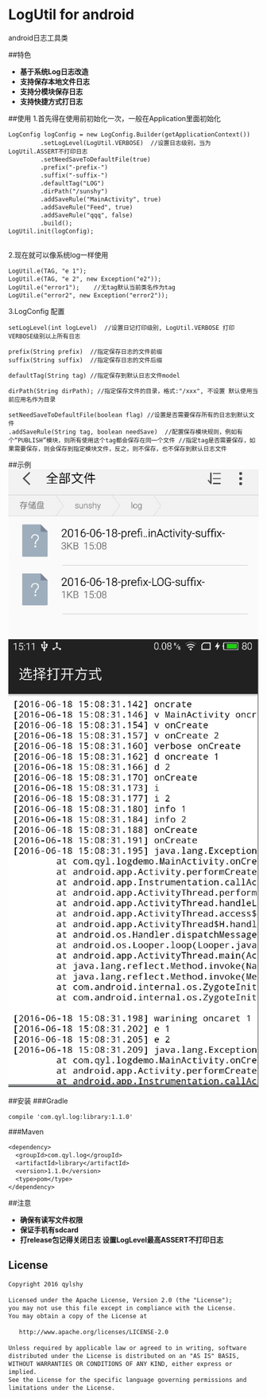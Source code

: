 # LogUtil for android
android日志工具类

##特色
 - **基于系统Log日志改造**
 - **支持保存本地文件日志**
 - **支持分模块保存日志**
 - **支持快捷方式打日志**

##使用
1.首先得在使用前初始化一次，一般在Application里面初始化
```
LogConfig logConfig = new LogConfig.Builder(getApplicationContext())
         .setLogLevel(LogUtil.VERBOSE)  //设置日志级别，当为LogUtil.ASSERT不打印日志
         .setNeedSaveToDefaultFile(true)  
         .prefix("-prefix-")
         .suffix("-suffix-")
         .defaultTag("LOG")
         .dirPath("/sunshy")
         .addSaveRule("MainActivity", true)
         .addSaveRule("Feed", true)
         .addSaveRule("qqq", false)
         .build();
LogUtil.init(logConfig);
        
```

2.现在就可以像系统log一样使用
```
LogUtil.e(TAG, "e 1");
LogUtil.e(TAG, "e 2", new Exception("e2"));
LogUtil.e("error1");    //无tag默认当前类名作为tag
LogUtil.e("error2", new Exception("error2"));
```
3.LogConfig 配置
```
setLogLevel(int logLevel)  //设置日记打印级别, LogUtil.VERBOSE 打印VERBOSE级别以上所有日志
```
```
prefix(String prefix)  //指定保存日志的文件前缀
suffix(String suffix)  //指定保存日志的文件后缀
```
```
defaultTag(String tag) //指定保存到默认日志文件model
```
```
dirPath(String dirPath); //指定保存文件的目录，格式:"/xxx", 不设置 默认使用当前应用名作为目录
```
```
setNeedSaveToDefaultFile(boolean flag) //设置是否需要保存所有的日志到默认文件
.addSaveRule(String tag, boolean needSave)  //配置保存模块规则，例如有个“PUBLISH”模块，则所有使用这个tag都会保存在同一个文件 //指定tag是否需要保存，如果需要保存，则会保存到指定模块文件，反之，则不保存，也不保存到默认日志文件
```
##示例
![生成日志文件](https://github.com/qylshy/AndroidLogUtil/blob/master/app/image/logfile.png)
![生成的日志内容](https://github.com/qylshy/AndroidLogUtil/blob/master/app/image/logContent.png)

##安装
###Gradle
```
compile 'com.qyl.log:library:1.1.0'
```
###Maven
```
<dependency>
  <groupId>com.qyl.log</groupId>
  <artifactId>library</artifactId>
  <version>1.1.0</version>
  <type>pom</type>
</dependency>
```
##注意
- **确保有读写文件权限**
- **保证手机有sdcard**
- **打release包记得关闭日志 设置LogLevel最高ASSERT不打印日志**




License
-------
   
    Copyright 2016 qylshy

    Licensed under the Apache License, Version 2.0 (the "License");
    you may not use this file except in compliance with the License.
    You may obtain a copy of the License at

       http://www.apache.org/licenses/LICENSE-2.0

    Unless required by applicable law or agreed to in writing, software
    distributed under the License is distributed on an "AS IS" BASIS,
    WITHOUT WARRANTIES OR CONDITIONS OF ANY KIND, either express or implied.
    See the License for the specific language governing permissions and
    limitations under the License.

   
   
   
